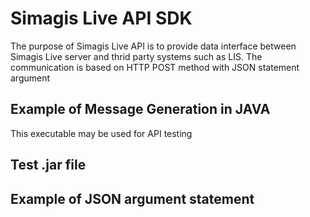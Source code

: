 Simagis Live API SDK 
=========================

The purpose of Simagis Live API is to provide data interface between Simagis Live server and thrid party systems such as LIS.
The communication is based on HTTP POST method with JSON statement argument

Example of Message Generation in JAVA
---------

This executable may be used for API testing

Test .jar file
-----------
Example of JSON argument statement
-----------
